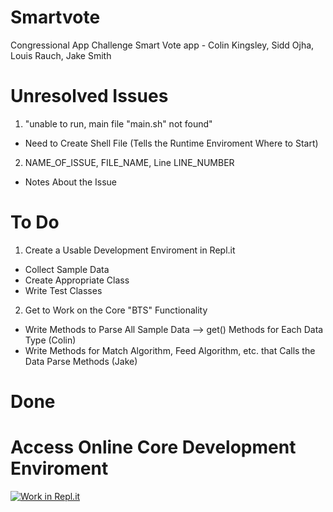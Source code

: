 # Smartvote
Congressional App Challenge Smart Vote app - Colin Kingsley, Sidd Ojha, Louis Rauch, Jake Smith

# Unresolved Issues
1. "unable to run, main file "main.sh" not found"
- Need to Create Shell File (Tells the Runtime Enviroment Where to Start)
2. NAME_OF_ISSUE, FILE_NAME, Line LINE_NUMBER
- Notes About the Issue

# To Do
1. Create a Usable Development Enviroment in Repl.it
- Collect Sample Data
- Create Appropriate Class
- Write Test Classes

2. Get to Work on the Core "BTS" Functionality
- Write Methods to Parse All Sample Data --> get() Methods for Each Data Type (Colin)
- Write Methods for Match Algorithm, Feed Algorithm, etc. that Calls the Data Parse Methods (Jake)

# Done

# Access Online Core Development Enviroment
[![Work in Repl.it](https://classroom.github.com/assets/work-in-replit-14baed9a392b3a25080506f3b7b6d57f295ec2978f6f33ec97e36a161684cbe9.svg)](https://repl.it/@JakeSmith11/ProofOfConcept#Main.java)
